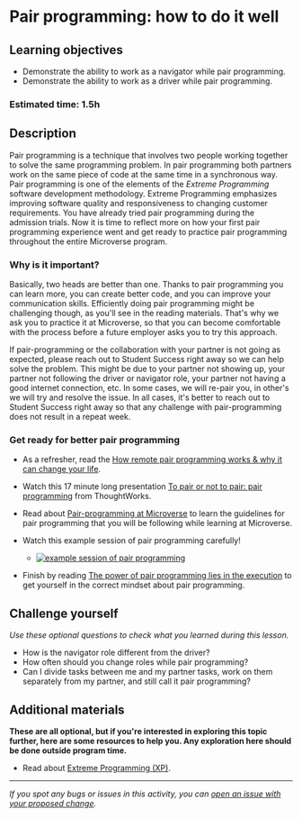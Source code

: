 # Pair programming: how to do it well

## Learning objectives
- Demonstrate the ability to work as a navigator while pair programming.
- Demonstrate the ability to work as a driver while pair programming.

### Estimated time: 1.5h

## Description

Pair programming is a technique that involves two people working together to solve the same programming problem. In pair programming both partners work on the same piece of code  at the same time in a synchronous way.
Pair programming is one of the elements of the *Extreme Programming* software development methodology. Extreme Programming emphasizes improving software quality and responsiveness to changing customer requirements.
You have already tried pair programming during the admission trials. Now it is time to reflect more on how your first pair programming experience went and get ready to practice pair programming throughout the entire Microverse program.

### Why is it important?

Basically, two heads are better than one. Thanks to pair programming you can learn more, you can create better code, and you can improve your communication skills.
Efficiently doing pair programming might be challenging though, as you'll see in the reading materials. That's why we ask you to practice it at Microverse, so that you can become comfortable with the process before a future employer asks you to try this approach.

If pair-programming or the collaboration with your partner is not going as expected, please reach out to Student Success right away so we can help solve the problem. This might be due to your partner not showing up, your partner not following the driver or navigator role, your partner not having a good internet connection, etc. In some cases, we will re-pair you, in other's we will try and resolve the issue. In all cases, it's better to reach out to Student Success right away so that any challenge with pair-programming does not result in a repeat week.

### Get ready for better pair programming

- As a refresher, read the [How remote pair programming works & why it can change your life](https://www.microverse.org/blog/how-remote-pair-programming-works-and-why-it-can-change-your-life).
- Watch this 17 minute long presentation [To pair or not to pair: pair programming](https://www.youtube.com/watch?v=u_eZ-ae2FY8) from 
ThoughtWorks.
- Read about [Pair-programming at Microverse](https://microverse.zendesk.com/hc/en-us/articles/360046209594-How-do-I-Pair-Program-at-Microverse-) to learn the guidelines for pair programming that you will be following while learning at Microverse.
- Watch this example session of pair programming carefully!
     - [![example session of pair programming](https://img.youtube.com/vi/PAh4NSj5jgs/0.jpg)](https://www.youtube.com/watch?v=PAh4NSj5jgs)

- Finish by reading [The power of pair programming lies in the execution](https://medium.com/free-code-camp/the-power-of-pair-programming-lies-on-the-execution-a27938447994) to get yourself in the correct mindset about pair programming.

## Challenge yourself

*Use these optional questions to check what you learned during this lesson.* 

- How is the navigator role different from the driver?
- How often should you change roles while pair programming?
- Can I divide tasks between me and my partner tasks, work on them separately from my partner, and still call it pair programming?

## Additional materials
**These are all optional, but if you're interested in exploring this topic further, here are some resources to help you. Any exploration here should be done outside program time.**
- Read about [Extreme Programming (XP)](https://www.agilealliance.org/glossary/xp/#q=~(infinite~false~filters~(postType~(~'post~'aa_book~'aa_event_session~'aa_experience_report~'aa_glossary~'aa_research_paper~'aa_video)~tags~(~'xp))~searchTerm~'~sort~false~sortDirection~'asc~page~1)).

-------

_If you spot any bugs or issues in this activity, you can [open an issue with your proposed change](https://github.com/microverseinc/curriculum-transversal-skills/blob/main/git-github/articles/open_issue.md)._
